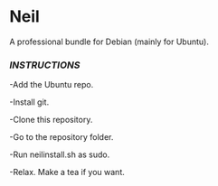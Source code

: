 # Neil
A professional bundle for Debian (mainly for Ubuntu).

### ___INSTRUCTIONS___

-Add the Ubuntu repo.

-Install git.

-Clone this repository.

-Go to the repository folder.

-Run neilinstall.sh as sudo.

-Relax. Make a tea if you want.
